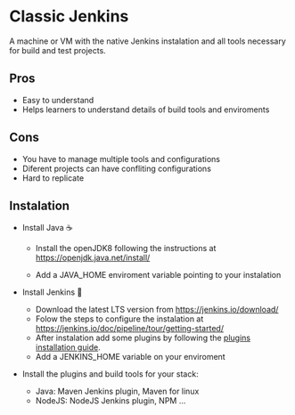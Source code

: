 # Classic Jenkins

A machine or VM with the native Jenkins instalation and all tools necessary for build and test projects.

## Pros

- Easy to understand
- Helps learners to understand details of build tools and enviroments

## Cons

- You have to manage multiple tools and configurations
- Diferent projects can have confliting configurations
- Hard to replicate

## Instalation

- Install Java ☕

  - Install the openJDK8 following the instructions at <https://openjdk.java.net/install/>

  - Add a JAVA_HOME enviroment variable pointing to your instalation

- Install Jenkins 🤵

  - Download the latest LTS version from <https://jenkins.io/download/>
  - Folow the steps to configure the instalation at <https://jenkins.io/doc/pipeline/tour/getting-started/>
  - After instalation add some plugins by following the [plugins installation guide](plugins-installation.md).
  - Add a JENKINS_HOME variable on your enviroment

- Install the plugins and build tools for your stack:

  - Java: Maven Jenkins plugin, Maven for linux
  - NodeJS: NodeJS Jenkins plugin, NPM
    ...
